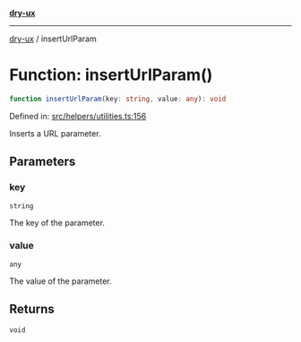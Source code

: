 [**dry-ux**](../README.md)

***

[dry-ux](../globals.md) / insertUrlParam

# Function: insertUrlParam()

```ts
function insertUrlParam(key: string, value: any): void
```

Defined in: [src/helpers/utilities.ts:156](https://github.com/navedr/dry-ux/blob/fa9fb1e7600855fffa8e3918bf7bfc6bfd8c02b5/src/helpers/utilities.ts#L156)

Inserts a URL parameter.

## Parameters

### key

`string`

The key of the parameter.

### value

`any`

The value of the parameter.

## Returns

`void`
